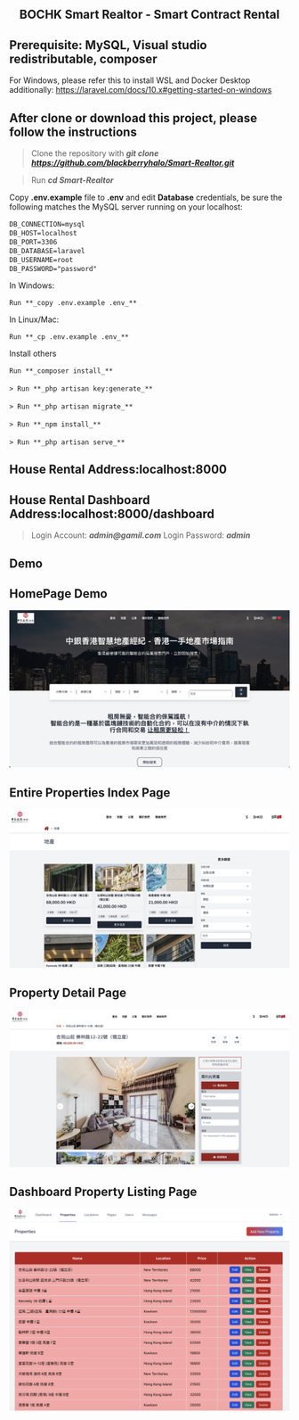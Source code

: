 <div align="center">
  
## BOCHK Smart Realtor - Smart Contract Rental

</div>

## Prerequisite: MySQL, Visual studio redistributable, composer

For Windows, please refer this to install WSL and Docker Desktop additionally: https://laravel.com/docs/10.x#getting-started-on-windows

## After clone or download this project, please follow the instructions

> Clone the repository with **_git clone https://github.com/blackberryhalo/Smart-Realtor.git_**

> Run **_cd Smart-Realtor_**

Copy **.env.example** file to **.env** and edit **Database** credentials, be sure the following matches the MySQL server running on your localhost:

```
DB_CONNECTION=mysql
DB_HOST=localhost
DB_PORT=3306
DB_DATABASE=laravel
DB_USERNAME=root
DB_PASSWORD="password"
```

In Windows:
```
Run **_copy .env.example .env_**
```

In Linux/Mac:
```
Run **_cp .env.example .env_**
```

Install others

```
Run **_composer install_**

> Run **_php artisan key:generate_**

> Run **_php artisan migrate_**

> Run **_npm install_**

> Run **_php artisan serve_**
```

## House Rental Address:localhost:8000
## House Rental Dashboard Address:localhost:8000/dashboard
> Login Account: **_admin@gamil.com_**
> Login Password: **_admin_**

## Demo
## HomePage Demo
<img src="https://github.com/blackberryhalo/Smart-Realtor/blob/main/z_others/demo-images/Homepage.png"/>

## Entire Properties Index Page
<img src="https://github.com/blackberryhalo/Smart-Realtor/blob/main/z_others/demo-images/Property-Index.png"/>

## Property Detail Page
<img src="https://github.com/blackberryhalo/Smart-Realtor/blob/main/z_others/demo-images/Property-Detail.png"/>

## Dashboard Property Listing Page
<img src="https://github.com/blackberryhalo/Smart-Realtor/blob/main/z_others/demo-images/Property-Listing.png"/>


